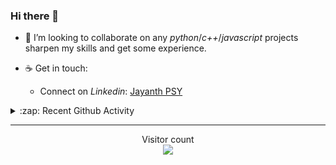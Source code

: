 ### Hi there 👋

<!-- - 🛠 I’m currently interning at [Tower Research Capital](https://www.tower-research.com/) in Core Engineering division. -->

- 👯 I’m looking to collaborate on any *python*/*c++*/*javascript* projects sharpen my skills and get some experience.

- ☕ Get in touch:
  +  Connect on *Linkedin*: [Jayanth PSY](https://www.linkedin.com/in/jayanth-p-b3924812a/)

<!--- ⚡ Fun fact: *Python* is older than *C++* and *Java*. -->

<!-- - :memo: The languages I use these days: 

<img src="https://wakatime.com/share/@j_tesla/e1311265-6285-4c3b-93d5-095ff9619aaf.png" width="700"/>
 -->
<details>
  <summary>:zap: Recent Github Activity</summary>
  
<!--START_SECTION:activity-->
1. 🎉 Merged PR [#114](https://github.com/j-tesla/blog-list/pull/114) in [j-tesla/blog-list](https://github.com/j-tesla/blog-list)
2. 🎉 Merged PR [#104](https://github.com/j-tesla/blog-list/pull/104) in [j-tesla/blog-list](https://github.com/j-tesla/blog-list)
3. 🎉 Merged PR [#112](https://github.com/j-tesla/blog-list/pull/112) in [j-tesla/blog-list](https://github.com/j-tesla/blog-list)
4. ❗️ Closed issue [#405](https://github.com/EndBug/add-and-commit/issues/405) in [EndBug/add-and-commit](https://github.com/EndBug/add-and-commit)
5. 🎉 Merged PR [#109](https://github.com/j-tesla/blog-list/pull/109) in [j-tesla/blog-list](https://github.com/j-tesla/blog-list)
<!--END_SECTION:activity-->

</details>

-----

<p align="center"> 
  Visitor count<br>
  <img src="https://profile-counter.glitch.me/j-tesla/count.svg" />
</p>












<!--
**j-tesla/j-tesla** is a ✨ _special_ ✨ repository because its `README.md` (this file) appears on your GitHub profile.

Here are some ideas to get you started:

- 🔭 I’m currently working on ...
- 🌱 I’m currently learning ...
- 👯 I’m looking to collaborate on ...
- 🤔 I’m looking for help with ...
- 💬 Ask me about ...
- 📫 How to reach me: ...
- 😄 Pronouns: ...
- ⚡ Fun fact: ...
-->

